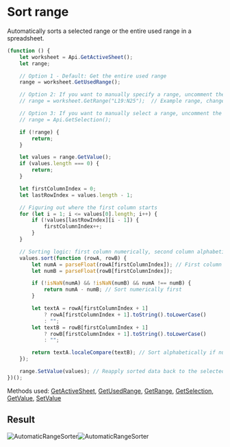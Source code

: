# Sort range

Automatically sorts a selected range or the entire used range in a spreadsheet.

<!-- This code snippet is shown in the screenshot. -->

<!-- eslint-skip -->

```ts
(function () {
    let worksheet = Api.GetActiveSheet();
    let range;

    // Option 1 - Default: Get the entire used range
    range = worksheet.GetUsedRange();

    // Option 2: If you want to manually specify a range, uncomment the line below:
    // range = worksheet.GetRange("L19:N25");  // Example range, change as needed

    // Option 3: If you want to manually select a range, uncomment the line below:
    // range = Api.GetSelection();

    if (!range) {
        return;
    }

    let values = range.GetValue();
    if (values.length === 0) {
        return;
    }

    let firstColumnIndex = 0;
    let lastRowIndex = values.length - 1;

    // Figuring out where the first column starts
    for (let i = 1; i <= values[0].length; i++) {
        if (!values[lastRowIndex][i - 1]) {
            firstColumnIndex++;
        }
    }

    // Sorting logic: first column numerically, second column alphabetically
    values.sort(function (rowA, rowB) {
        let numA = parseFloat(rowA[firstColumnIndex]); // First column
        let numB = parseFloat(rowB[firstColumnIndex]);

        if (!isNaN(numA) && !isNaN(numB) && numA !== numB) {
            return numA - numB; // Sort numerically first
        }

        let textA = rowA[firstColumnIndex + 1]
            ? rowA[firstColumnIndex + 1].toString().toLowerCase()
            : "";
        let textB = rowB[firstColumnIndex + 1]
            ? rowB[firstColumnIndex + 1].toString().toLowerCase()
            : "";

        return textA.localeCompare(textB); // Sort alphabetically if numbers are the same
    });

    range.SetValue(values); // Reapply sorted data back to the selected range
})();
```

Methods used: [GetActiveSheet](/docs/office-api/usage-api/spreadsheet-api/Api/Methods/GetActiveSheet.md), [GetUsedRange](/docs/office-api/usage-api/spreadsheet-api/ApiWorksheet/Methods/GetUsedRange.md), [GetRange](/docs/office-api/usage-api/spreadsheet-api/ApiWorksheet/Methods/GetRange.md), [GetSelection](/docs/office-api/usage-api/spreadsheet-api/Api/Methods/GetSelection.md), [GetValue](/docs/office-api/usage-api/spreadsheet-api/ApiRange/Methods/GetValue.md), [SetValue](/docs/office-api/usage-api/spreadsheet-api/ApiRange/Methods/SetValue.md)

## Result

<!-- imgpath -->

![AutomaticRangeSorter](/assets/images/plugins/automatic-range-sorter.png#gh-light-mode-only)![AutomaticRangeSorter](/assets/images/plugins/automatic-range-sorter.dark.png#gh-dark-mode-only)